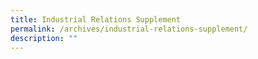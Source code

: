 ```yaml
---
title: Industrial Relations Supplement
permalink: /archives/industrial-relations-supplement/
description: ""
---
```

